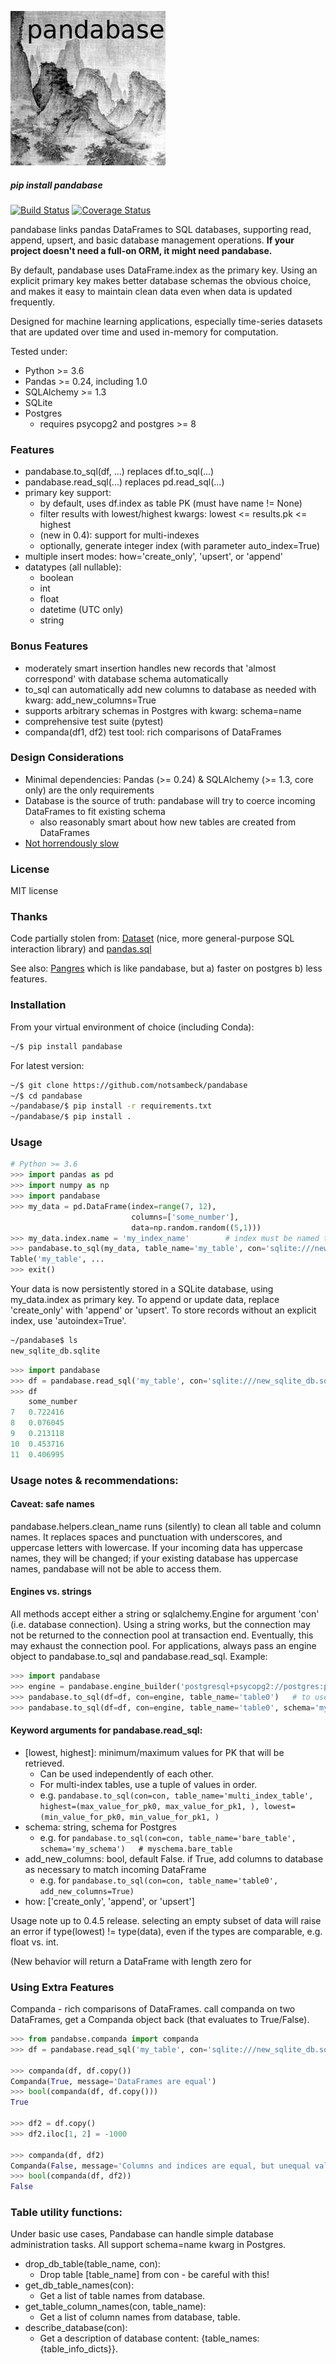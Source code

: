 ![pandabase_logo](https://github.com/notsambeck/notsambeck.github.io/blob/master/media/pandabase_logo.jpg?raw=true)

##### pip install pandabase
[![Build Status](https://travis-ci.org/notsambeck/pandabase.svg?branch=master)](https://travis-ci.org/notsambeck/pandabase)
[![Coverage Status](https://coveralls.io/repos/github/notsambeck/pandabase/badge.svg?branch=master)](https://coveralls.io/github/notsambeck/pandabase?branch=master)

pandabase links pandas DataFrames to SQL databases, supporting read, append, upsert, and basic database management operations. 
**If your project doesn't need a full-on ORM, it might need pandabase.**

By default, pandabase uses DataFrame.index as the primary key. 
Using an explicit primary key makes better database schemas the obvious choice, 
and makes it easy to maintain clean data even when data is updated frequently. 

Designed for machine learning applications, especially time-series datasets 
that are updated over time and used in-memory for computation. 


Tested under:
* Python >= 3.6
* Pandas >= 0.24, including 1.0
* SQLAlchemy >= 1.3 
* SQLite
* Postgres
    * requires psycopg2 and postgres >= 8

### Features
* pandabase.to_sql(df, ...) replaces df.to_sql(...)
* pandabase.read_sql(...)   replaces pd.read_sql(...)
* primary key support:
    * by default, uses df.index as table PK (must have name != None)
    * filter results with lowest/highest kwargs: lowest <= results.pk <= highest 
    * (new in 0.4): support for multi-indexes
    * optionally, generate integer index (with parameter auto_index=True)
* multiple insert modes: how='create_only', 'upsert', or 'append'
* datatypes (all nullable): 
    * boolean
    * int
    * float
    * datetime (UTC only)
    * string

### Bonus Features
* moderately smart insertion handles new records that 'almost correspond' with database schema automatically
* to_sql can automatically add new columns to database as needed with kwarg: add_new_columns=True
* supports arbitrary schemas in Postgres with kwarg: schema=name
* comprehensive test suite (pytest)
* companda(df1, df2) test tool: rich comparisons of DataFrames

### Design Considerations
* Minimal dependencies: Pandas (>= 0.24) & SQLAlchemy (>= 1.3, core only) are the only requirements
* Database is the source of truth: pandabase will try to coerce incoming DataFrames to fit existing schema
  * also reasonably smart about how new tables are created from DataFrames
* [Not horrendously slow](https://github.com/notsambeck/pandabase_profile)

### License
MIT license

### Thanks
Code partially stolen from:
[Dataset](https://github.com/pudo/dataset) (nice, more general-purpose SQL interaction library) and 
[pandas.sql](https://github.com/pandas-dev/pandas/blob/master/pandas/io/sql.py)

See also:
[Pangres](https://github.com/ThibTrip/pangres) which is like pandabase, but a) faster on postgres b) less features.

### Installation
From your virtual environment of choice (including Conda):

```bash
~/$ pip install pandabase
```

For latest version:

```bash
~/$ git clone https://github.com/notsambeck/pandabase
~/$ cd pandabase
~/pandabase/$ pip install -r requirements.txt
~/pandabase/$ pip install .
```

### Usage
```python
# Python >= 3.6
>>> import pandas as pd
>>> import numpy as np
>>> import pandabase
>>> my_data = pd.DataFrame(index=range(7, 12), 
                           columns=['some_number'],
                           data=np.random.random((5,1)))
>>> my_data.index.name = 'my_index_name'        # index must be named to use as PK
>>> pandabase.to_sql(my_data, table_name='my_table', con='sqlite:///new_sqlite_db.sqlite', how='create_only')
Table('my_table', ...
>>> exit()
```

Your data is now persistently stored in a SQLite database, using my_data.index as primary key. To append or update data, replace 'create_only' with 'append' or 'upsert'. To store records without an explicit index, use 'autoindex=True'.

```bash
~/pandabase$ ls
new_sqlite_db.sqlite
```

```python
>>> import pandabase
>>> df = pandabase.read_sql('my_table', con='sqlite:///new_sqlite_db.sqlite'))
>>> df
    some_number 
7   0.722416 
8   0.076045 
9   0.213118 
10  0.453716 
11  0.406995
```

### Usage notes & recommendations:

#### Caveat: safe names
pandabase.helpers.clean_name runs (silently) to clean all table and column names. 
It replaces spaces and punctuation with underscores, and uppercase letters with lowercase.
If your incoming data has uppercase names, they will be changed; 
if your existing database has uppercase names, pandabase will not be able to access them.

#### Engines vs. strings
All methods accept either a string or sqlalchemy.Engine for argument 'con' (i.e. database connection).
Using a string works, but the connection may not be returned to the connection pool at transaction end.
Eventually, this may exhaust the connection pool.
For applications, always pass an engine object to pandabase.to_sql and pandabase.read_sql. Example:

```python
>>> import pandabase
>>> engine = pandabase.engine_builder('postgresql+psycopg2://postgres:postgres@localhost:5432/testdb')
>>> pandabase.to_sql(df=df, con=engine, table_name='table0')   # to use default schema=None => 'public'
>>> pandabase.to_sql(df=df, con=engine, table_name='table0', schema='my_schema')   #  access my_schema.table
```


#### Keyword arguments for pandabase.read_sql:

* [lowest, highest]: minimum/maximum values for PK that will be retrieved.
    * Can be used independently of each other.
    * For multi-index tables, use a tuple of values in order.
    * e.g. `pandabase.to_sql(con=con, table_name='multi_index_table', highest=(max_value_for_pk0, max_value_for_pk1, ), lowest=(min_value_for_pk0, min_value_for_pk1, )`
* schema: string, schema for Postgres
    * e.g. for `pandabase.to_sql(con=con, table_name='bare_table', schema='my_schema')   # myschema.bare_table`
* add_new_columns: bool, default False. if True, add columns to database as necessary to match incoming DataFrame
    * e.g. for `pandabase.to_sql(con=con, table_name='table0', add_new_columns=True)`
* how: ['create_only', 'append', or 'upsert']


Usage note up to 0.4.5 release.
selecting an empty subset of data will raise an error if type(lowest) != type(data), 
even if the types are comparable, e.g. float vs. int.

(New behavior will return a DataFrame with length zero for  

### Using Extra Features
Companda - rich comparisons of DataFrames. call companda on two DataFrames, get a Companda object back (that evaluates to True/False).

```python
>>> from pandabse.companda import companda
>>> df = pandabase.read_sql('my_table', con='sqlite:///new_sqlite_db.sqlite'))

>>> companda(df, df.copy())
Companda(True, message='DataFrames are equal')
>>> bool(companda(df, df.copy()))
True

>>> df2 = df.copy()
>>> df2.iloc[1, 2] = -1000

>>> companda(df, df2)
Companda(False, message='Columns and indices are equal, but unequal values in columns [col_a]...')
>>> bool(companda(df, df2))
False
```

### Table utility functions:

Under basic use cases, Pandabase can handle simple database administration tasks. All support schema=name kwarg in Postgres.

* drop_db_table(table_name, con):
    * Drop table [table_name] from con - be careful with this!
* get_db_table_names(con):
    * Get a list of table names from database.
* get_table_column_names(con, table_name):
    * Get a list of column names from database, table.
* describe_database(con):
    * Get a description of database content: {table_names: {table_info_dicts}}.
